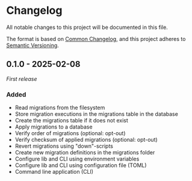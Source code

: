 # Changelog

All notable changes to this project will be documented in this file.

The format is based on [Common Changelog](https://common-changelog.org/),
and this project adheres to [Semantic Versioning](https://semver.org/spec/v2.0.0.html).

## 0.1.0 - 2025-02-08

_First release_

### Added

* Read migrations from the filesystem
* Store migration executions in the migrations table in the database
* Create the migrations table if it does not exist
* Apply migrations to a database
* Verify order of migrations (optional: opt-out)
* Verify checksum of applied migrations (optional: opt-out)
* Revert migrations using "down"-scripts
* Create new migration definitions in the migrations folder
* Configure lib and CLI using environment variables
* Configure lib and CLI using configuration file (TOML)
* Command line application (CLI)
